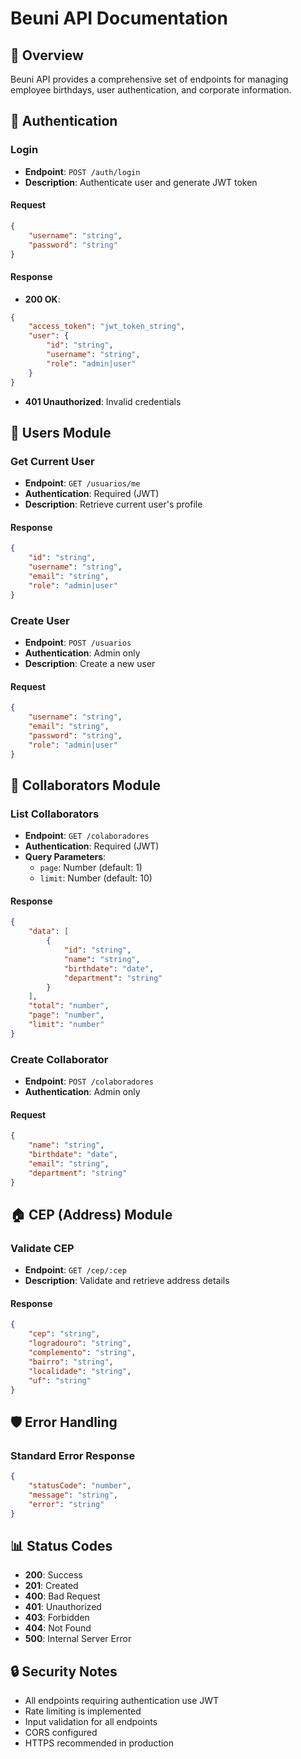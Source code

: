 # Beuni API Documentation

## 🚀 Overview

Beuni API provides a comprehensive set of endpoints for managing employee birthdays, user authentication, and corporate information.

## 🔐 Authentication

### Login
- **Endpoint**: `POST /auth/login`
- **Description**: Authenticate user and generate JWT token

#### Request
```json
{
    "username": "string",
    "password": "string"
}
```

#### Response
- **200 OK**:
```json
{
    "access_token": "jwt_token_string",
    "user": {
        "id": "string",
        "username": "string",
        "role": "admin|user"
    }
}
```
- **401 Unauthorized**: Invalid credentials

## 👥 Users Module

### Get Current User
- **Endpoint**: `GET /usuarios/me`
- **Authentication**: Required (JWT)
- **Description**: Retrieve current user's profile

#### Response
```json
{
    "id": "string",
    "username": "string",
    "email": "string",
    "role": "admin|user"
}
```

### Create User
- **Endpoint**: `POST /usuarios`
- **Authentication**: Admin only
- **Description**: Create a new user

#### Request
```json
{
    "username": "string",
    "email": "string",
    "password": "string",
    "role": "admin|user"
}
```

## 👷 Collaborators Module

### List Collaborators
- **Endpoint**: `GET /colaboradores`
- **Authentication**: Required (JWT)
- **Query Parameters**:
  - `page`: Number (default: 1)
  - `limit`: Number (default: 10)

#### Response
```json
{
    "data": [
        {
            "id": "string",
            "name": "string",
            "birthdate": "date",
            "department": "string"
        }
    ],
    "total": "number",
    "page": "number",
    "limit": "number"
}
```

### Create Collaborator
- **Endpoint**: `POST /colaboradores`
- **Authentication**: Admin only

#### Request
```json
{
    "name": "string",
    "birthdate": "date",
    "email": "string",
    "department": "string"
}
```

## 🏠 CEP (Address) Module

### Validate CEP
- **Endpoint**: `GET /cep/:cep`
- **Description**: Validate and retrieve address details

#### Response
```json
{
    "cep": "string",
    "logradouro": "string",
    "complemento": "string",
    "bairro": "string",
    "localidade": "string",
    "uf": "string"
}
```

## 🛡️ Error Handling

### Standard Error Response
```json
{
    "statusCode": "number",
    "message": "string",
    "error": "string"
}
```

## 📊 Status Codes
- **200**: Success
- **201**: Created
- **400**: Bad Request
- **401**: Unauthorized
- **403**: Forbidden
- **404**: Not Found
- **500**: Internal Server Error

## 🔒 Security Notes
- All endpoints requiring authentication use JWT
- Rate limiting is implemented
- Input validation for all endpoints
- CORS configured
- HTTPS recommended in production
